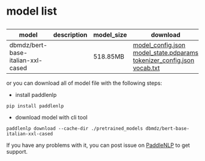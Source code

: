#  model list

##  

| model  | description | model_size  | download         |
| --- | --- | --- | --- |
|dbmdz/bert-base-italian-xxl-cased|  | 518.85MB | [model_config.json](https://bj.bcebos.com/paddlenlp/models/community/dbmdz/bert-base-italian-xxl-cased/model_config.json)<br>[model_state.pdparams](https://bj.bcebos.com/paddlenlp/models/community/dbmdz/bert-base-italian-xxl-cased/model_state.pdparams)<br>[tokenizer_config.json](https://bj.bcebos.com/paddlenlp/models/community/dbmdz/bert-base-italian-xxl-cased/tokenizer_config.json)<br>[vocab.txt](https://bj.bcebos.com/paddlenlp/models/community/dbmdz/bert-base-italian-xxl-cased/vocab.txt) |

or you can download all of model file with the following steps:

* install paddlenlp

```shell
pip install paddlenlp
```

* download model with cli tool

```shell
paddlenlp download --cache-dir ./pretrained_models dbmdz/bert-base-italian-xxl-cased
```

If you have any problems with it, you can post issue on [PaddleNLP](https://github.com/PaddlePaddle/PaddleNLP) to get support.
